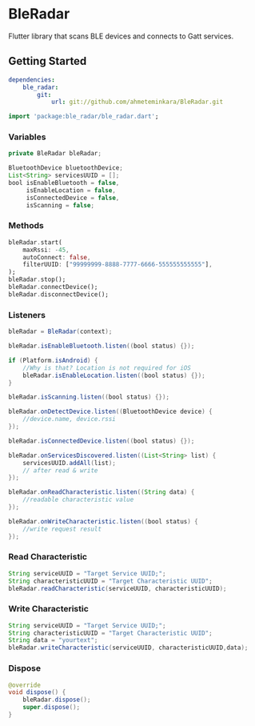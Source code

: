 # BleRadar

Flutter library that scans BLE devices and connects to Gatt services.

## Getting Started
```yaml
dependencies:
    ble_radar:
        git:
            url: git://github.com/ahmeteminkara/BleRadar.git
```
```dart
import 'package:ble_radar/ble_radar.dart';
```

### Variables
```java
private BleRadar bleRadar;

BluetoothDevice bluetoothDevice;
List<String> servicesUUID = [];
bool isEnableBluetooth = false,
     isEnableLocation = false,
     isConnectedDevice = false,
     isScanning = false;
```

### Methods
```dart
bleRadar.start(
    maxRssi: -45,
    autoConnect: false,
    filterUUID: ["99999999-8888-7777-6666-555555555555"],
);
bleRadar.stop();
bleRadar.connectDevice();
bleRadar.disconnectDevice();
```

### Listeners
```java
bleRadar = BleRadar(context);

bleRadar.isEnableBluetooth.listen((bool status) {});

if (Platform.isAndroid) {
    //Why is that? Location is not required for iOS
    bleRadar.isEnableLocation.listen((bool status) {});
}

bleRadar.isScanning.listen((bool status) {});

bleRadar.onDetectDevice.listen((BluetoothDevice device) {
    //device.name, device.rssi
});

bleRadar.isConnectedDevice.listen((bool status) {});

bleRadar.onServicesDiscovered.listen((List<String> list) {
    servicesUUID.addAll(list);
    // after read & write
});

bleRadar.onReadCharacteristic.listen((String data) {
    //readable characteristic value
});

bleRadar.onWriteCharacteristic.listen((bool status) {
    //write request result
});

```

### Read Characteristic
```java 
String serviceUUID = "Target Service UUID;";
String characteristicUUID = "Target Characteristic UUID";
bleRadar.readCharacteristic(serviceUUID, characteristicUUID);

```

### Write Characteristic
```java 
String serviceUUID = "Target Service UUID;";
String characteristicUUID = "Target Characteristic UUID";
String data = "yourtext";
bleRadar.writeCharacteristic(serviceUUID, characteristicUUID,data);

```

### Dispose
```java
@override
void dispose() {
    bleRadar.dispose();
    super.dispose();
}
```